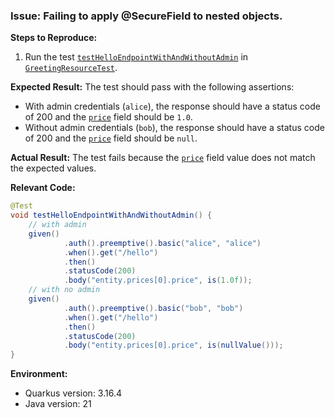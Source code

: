 
### Issue: Failing to apply @SecureField to nested objects.


**Steps to Reproduce:**
1. Run the test [`testHelloEndpointWithAndWithoutAdmin`](src/test/java/org/acme/GreetingResourceTest.java ) in [`GreetingResourceTest`](src/test/java/org/acme/GreetingResourceTest.java ).

**Expected Result:**
The test should pass with the following assertions:
- With admin credentials (`alice`), the response should have a status code of 200 and the [`price`](src/main/java/org/acme/Fruit.java ) field should be `1.0`.
- Without admin credentials (`bob`), the response should have a status code of 200 and the [`price`](src/main/java/org/acme/Fruit.java ) field should be `null`.

**Actual Result:**
The test fails because the [`price`](src/main/java/org/acme/Fruit.java ) field value does not match the expected values.

**Relevant Code:**
```java
@Test
void testHelloEndpointWithAndWithoutAdmin() {
    // with admin
    given()
            .auth().preemptive().basic("alice", "alice")
            .when().get("/hello")
            .then()
            .statusCode(200)
            .body("entity.prices[0].price", is(1.0f));
    // with no admin
    given()
            .auth().preemptive().basic("bob", "bob")
            .when().get("/hello")
            .then()
            .statusCode(200)
            .body("entity.prices[0].price", is(nullValue()));
}
```

**Environment:**
- Quarkus version: 3.16.4
- Java version: 21
